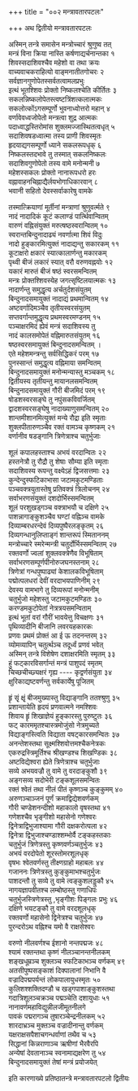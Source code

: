 +++
title = "००२ मन्त्रावतारपटलः"

+++
अथ द्वितीयो मन्त्रावतारपटलः

अस्मिन् तन्त्रे समासेन मन्त्रोच्चारं श्रुणुष्व तत्  
मन्त्रं विना क्रिया नास्ति कर्षणाद्यर्चनान्तका १  
शिवस्सदाशिवश्चैव महेशो वा तथा क्रयः  
वाच्यवाचकराहित्यो वाङ्मनातीतगोचरः २  
सर्वज्ञानगुणोपेतस्सर्वतत्वामलप्रभुः  
इत्थं भूतश्शिवः प्रोक्तो निष्कलश्चेति कीर्तितः ३  
सकलन्निष्कलोपेतस्त्वष्टत्रिंशत्कलात्मकः  
सकलोत्कोंऽगसम्पूर्णो भुवनाध्वोत्तरो महान् ४  
वर्णावेवध्वजोपेतो मन्त्रत्वा शुद्र आत्मकः  
पदाध्वाद्धस्तिरोमांस शुक्लमज्जास्थितत्वधृत् ५  
सदाशिवषडध्वात्मा तस्य प्राणी शिवस्मृतः  
हृदयाद्यगसम्पूर्णो ध्याने सकलरूपधृक् ६  
निष्कलस्तदभावे तु तस्मात् सकलनिष्कलः  
सदाशिवगुणोपेतो तस्य वामे मनोन्मनी ७  
महेशस्सकलः प्रोक्तो नानारूपधरो हरः  
वह्नावाहनचिह्नाद्यैर्लयभोगाधिकारवान् ८  
भवानी सहितो देवस्सर्वाकारेषु वामके

तस्मात्क्रियाणां मूर्तीनां मन्त्राणां श्रुणुवर्त्मते ९  
नादं नादादिकं कूटं कलाण्डं पार्त्थिवान्वितम्  
वारुणं वह्निसंयुक्तं मरुत्षष्ठस्वरान्वितम् १०  
स्वरान्तबिन्दुनादाढ्यं नवर्णात्मा शिवं विदुः  
नादो हुङ्कारमित्युक्तं नादाद्यन्तु सकारकम् ११  
कूटाक्षरो क्षकारं स्यात्कालार्णन्तु मकारकम्  
पृथ्वी बीजं लकारं स्यात् वरौ वरुणवह्नयोः १२  
यकारं मारुतं बीजं षष्ठं स्वरसमन्वितम्  
मन्त्रः प्रोक्तश्शिवस्येह जगत्सृष्टिलयात्मकः १३  
नादार्णन्तु समुद्धृत्य अर्चतुर्दशसंयुतम्  
बिन्दुनादसमायुक्तं नादाद्यं प्रथमान्वितम् १४  
अष्टवर्गादिमञ्चैव तृतीयस्वरसंयुतम्  
सप्तवर्गान्तमुद्धृत्य प्रथमस्वरमण्डनम् १५  
पञ्चाक्षरमिदं ह्येवं मन्त्रं सदाशिवस्य तु  
नादं कालसमोपेतं वह्निमारुतसंयुतम् १६  
षष्ठस्वरसमायुक्तं बिन्दुनादसमन्वितम् ।  
एते महेशमन्त्रन्तु सर्वसिद्धिकरं परम् १७  
पुनस्सान्तं समुद्धृत्य वह्निमाया समन्वितम्  
बिन्दुनादसमायुक्तं मनोन्मन्यास्तु मञ्चकम् १८  
द्वितीयस्य तृतीयन्तु मायानलसमन्वितम्  
बिन्दुनादसमायुक्तं गौरी बीजमिदं परम् १९  
षोडशस्वरसङ्घे तु नपुंसकविवर्जितम्  
द्वादशस्वरसङ्घेषु नादाख्याणुसमन्वितम् २०  
शान्तमीशानमित्युक्तं मन्ये रौद्रा इति स्मृताः  
शुक्लपीतारुणञ्चैव रक्तं वामञ्च कृष्णकम् २१  
वर्णानीव षडङ्गानि त्रिणेत्राश्च चतुर्भुजाः

शूलं कपालहस्ताश्च अभयं वरदान्वितः २२  
हस्तनेत्रौ तु रौद्रौ तु शेषाः सौम्या इति स्मृताः  
सदाशिवस्य रूपन्तु वक्ष्येऽहं द्विजसत्तमाः २३  
कुन्देन्दुस्फटिकाभासा जटामकुटमण्डिताः  
पञ्चवक्त्रयुतास्तेषु प्रतिवक्त्रं त्रिलोचनम् २४  
सर्वाभरणसंयुक्तं दशदोर्भिस्समन्वितम्  
शूलं परशुखड्गञ्च वक्त्राभयौ च दक्षिणे २५  
पाशन्नागाङ्कुशञ्चैव घण्टां वह्निञ्च वामके  
दिव्याम्बरधरन्देवं दिव्यपुष्पैरलङ्कृतम् २६  
दिव्यगन्धानुलिप्ताङ्गं शान्तरूपं स्मिताननम्  
मन्त्रोच्चारे स्मरेन्मन्त्री चतुर्दोर्भिस्समन्वितम् २७  
रक्तवर्णो ज्वलां शुक्लवक्त्रेणैव विभूषिताम्  
सर्वाभरणसम्पूर्णपीनोरुजघनस्तनाम् २८  
त्रिणेत्रां गन्धपुष्पाढ्यां केशालकविभूषिताम्  
पद्मोत्पलधरां देवीं वरदाभयपाणिनीम् २९  
देवस्य वामभागे तु दिव्यरूपां मनोन्मनीम्  
चतुर्भुजो महेशस्तु जटामकुटमण्डितः ३०  
करण्डमकुटोपेतां नेत्रत्रयसमन्विताम्  
इत्थं भूतां वरां गौरीं भावयेत्तु विचक्षणः ३१  
पृथिव्यादीनि बीजानि लवरयहकारकः  
प्रणवः प्रथमं प्रोक्तं आ ई ऊ तदनन्तरम् ३२  
व्योमव्यापिन् चतुर्त्थञ्च तदूर्ध्वं प्रणवं भवेत्  
अस्मिन् तन्त्रे विशेषेण दशाक्षरमिति स्मृतम् ३३  
हुं फट्कारविसर्गान्तं मन्त्रं पाशुपदं स्मृतम्  
चिच्छचीच्छ्यक्षरं गृह्य ---- कृद्वर्णसंयुता ३४  
क्षुरिकाद्यष्टवर्णन्तु सर्वकार्येषु पूजितम्

हृृं सृृं क्षृृं बीजमुख्यास्तु विद्याङ्गानि ततश्श्रुणु ३५  
प्रशान्तायेति हृदयं प्रणवात्मने नमश्शिवः  
शिवाय हृृं शिखाज्ञेयं हुङ्कारस्तु पुरुष्टुतः ३६  
फट् कारममृतश्चास्त्रमोजुंसो नेत्रमुच्यते  
विद्याङ्गस्त्विति विद्याता वषट्कारसमन्वितः ३७  
अनन्तेशस्तथा सूक्ष्मश्शिवोत्तमश्चैकनेत्रकः  
एकरुद्रस्त्रिमूर्तिश्च श्रीखण्डश्च शिखण्डिकः ३८  
अष्टविद्येश्वरा ह्येते त्रिणेत्राश्च चतुर्भुजाः  
सव्ये अभयवज्रौ तु वामे तु वरदाङ्कुशौ ३९  
अङ्गसव्य सदोभेरी टङ्कशूलसमन्वितः  
रक्तं श्वेतं तथा नीलं पीतं कृष्णञ्च कुङ्कुमम् ४०  
अरुणञ्चाञ्जनं पूर्णं क्रमाद्विद्येशवर्णकम्  
गौरी चण्डेशनन्दीशो महाकालो वृषस्तथा ४१  
गणेशश्चैव भृङ्गीशो महासेनो गणेश्वरः  
द्विनेत्राद्विभुजाश्यामा गौरी दक्षकरोत्पला ४२  
द्विनेत्रा द्विभुजाश्चण्डाश्शम्भोर्वै टङ्कहस्तकाः  
चतुर्भुजं त्रिणेत्रस्तु कृष्णवर्णञ्चतुर्भुजः ४३  
अभयं वरदोपेतो शूरस्तोमरशूलधृक्  
वृषभः श्वेतवर्णस्तु तीक्ष्णग्राहो महाबलः ४४  
गजाननः त्रिणेत्रस्तु कुङ्कुमाभश्चतुर्भुजः  
पाशदन्तौ तु सव्ये तु वामे त्वङ्कुशलड्डुकौ ४५  
नागयज्ञापवीतश्च लम्बोष्ठस्तु गणाधिपः  
चतुर्भुजस्त्रिणेत्रस्तु ,भृङ्गीशः पिङ्गलः प्रभुः ४६  
दक्षिणे भयटङ्कौ तु वामे वरदशूलधृक्  
रक्तवर्णो महासेनो द्विनेत्रश्च चतुर्भुजः ४७  
पुरन्दरोऽथ वह्निश्च यमो वै राक्षसेश्वरः

वरुणो नीलवर्णश्च ईशानो नन्तपद्मजः ४८  
श्यामं रक्तन्तथा कृष्णं नीलञ्चानन्तनीलकम्  
शङ्खधूम्रञ्च शुक्लञ्च स्फटिकाभञ्च वर्णकम् ४९  
अतसीपुष्पसङ्काशं दिक्पालानां निभानि वै  
वज्रादिपद्मपर्यन्तं लोकपालायुधस्मृतः ५०  
कुलिशश्शक्तिदण्डौ च खड्गपाशाङ्कुशस्तथा  
गदात्रिशूलञ्चक्रञ्च पद्मञ्चेति दशायुधाः ५१  
नानावर्णमहाविद्युन्नीलजीमूतनीलगे  
पावकं पद्मरागञ्च तुषारञ्चेन्द्रनीलकम् ५२  
शारदाभ्रञ्च मुक्तञ्च वज्रादीनान्तु वर्णकम्  
यक्षराक्षसपैशाचगन्धर्वाणां तथैव च ५३  
सिद्धानां किन्नराणाञ्च ऋषीणां भैरवैरपि  
अन्येषां देवतानाञ्च स्वनामाद्यक्षरेण तु ५४  
बिन्दुनादसमायुक्तं तेषां मन्त्रं प्रयोजयेत्

इति कारणाख्ये प्रतिष्ठातन्त्रे मन्त्रावतारपटलो द्वितीयः

